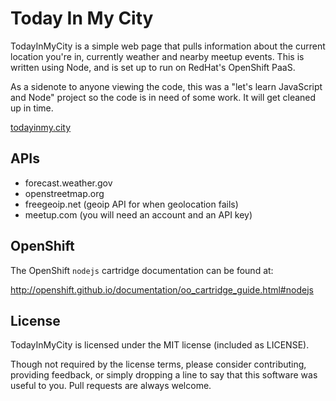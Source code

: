 # Today In My City

TodayInMyCity is a simple web page that pulls information about
the current location you're in, currently weather and nearby
meetup events. This is written using Node, and is set up to
run on RedHat's OpenShift PaaS.

As a sidenote to anyone viewing the code, this was a "let's learn
JavaScript and Node" project so the code is in need of some work.
It will get cleaned up in time.

[todayinmy.city](http://todayinmy.city)

## APIs

* forecast.weather.gov
* openstreetmap.org
* freegeoip.net (geoip API for when geolocation fails)
* meetup.com (you will need an account and an API key)

## OpenShift

The OpenShift `nodejs` cartridge documentation can be found at:

http://openshift.github.io/documentation/oo_cartridge_guide.html#nodejs

## License

TodayInMyCity is licensed under the MIT license (included as LICENSE).

Though not required by the license terms, please consider contributing,
providing feedback, or simply dropping a line to say that this software was
useful to you. Pull requests are always welcome.
